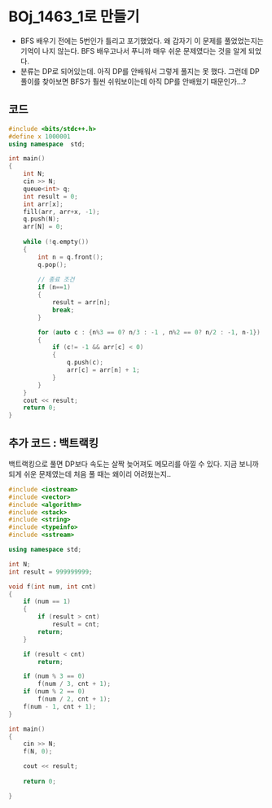 # BOj_1463_1로 만들기

- BFS 배우기 전에는 5번인가 틀리고 포기했었다. 왜 갑자기 이 문제를 풀었었는지는 기억이 나지 않는다. BFS 배우고나서 푸니까 매우 쉬운 문제였다는 것을 알게 되었다.
- 분류는 DP로 되어있는데. 아직 DP를 안배워서 그렇게 풀지는 못 했다. 그런데 DP 풀이를 찾아보면 BFS가 훨씬 쉬워보이는데 아직 DP를 안배웠기 때문인가...? 



## 코드

```c++
#include <bits/stdc++.h>
#define x 1000001
using namespace  std;

int main()
{
    int N;
    cin >> N;
    queue<int> q;
    int result = 0;
    int arr[x];
    fill(arr, arr+x, -1);
    q.push(N);
    arr[N] = 0;
    
    while (!q.empty())
    {
        int n = q.front();
        q.pop();
        
        // 종료 조건
        if (n==1)
        {
            result = arr[n];
            break; 
        }

        for (auto c : {n%3 == 0? n/3 : -1 , n%2 == 0? n/2 : -1, n-1})
        {
            if (c!= -1 && arr[c] < 0)
            {
                q.push(c);
                arr[c] = arr[n] + 1;
            }
        }
    }
    cout << result;
    return 0;
}
```



## 추가 코드 : 백트랙킹

백트랙킹으로 풀면 DP보다 속도는 살짝 늦어져도 메모리를 아낄 수 있다. 지금 보니까 되게 쉬운 문제였는데 처음 풀 때는 왜이리 어려웠는지..

```c++
#include <iostream>
#include <vector>
#include <algorithm>
#include <stack>
#include <string>
#include <typeinfo>
#include <sstream>

using namespace std;

int N;
int result = 999999999;

void f(int num, int cnt)
{
	if (num == 1)
	{
		if (result > cnt) 
			result = cnt;
		return;
	}

	if (result < cnt)
		return;

	if (num % 3 == 0)
		f(num / 3, cnt + 1);
	if (num % 2 == 0)
		f(num / 2, cnt + 1);
	f(num - 1, cnt + 1);
}

int main()
{
	cin >> N;
	f(N, 0);

	cout << result;
	
	return 0;

}
```

